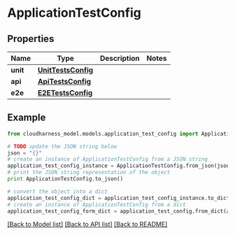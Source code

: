 # ApplicationTestConfig



## Properties

Name | Type | Description | Notes
------------ | ------------- | ------------- | -------------
**unit** | [**UnitTestsConfig**](UnitTestsConfig.md) |  | 
**api** | [**ApiTestsConfig**](ApiTestsConfig.md) |  | 
**e2e** | [**E2ETestsConfig**](E2ETestsConfig.md) |  | 

## Example

```python
from cloudharness_model.models.application_test_config import ApplicationTestConfig

# TODO update the JSON string below
json = "{}"
# create an instance of ApplicationTestConfig from a JSON string
application_test_config_instance = ApplicationTestConfig.from_json(json)
# print the JSON string representation of the object
print ApplicationTestConfig.to_json()

# convert the object into a dict
application_test_config_dict = application_test_config_instance.to_dict()
# create an instance of ApplicationTestConfig from a dict
application_test_config_form_dict = application_test_config.from_dict(application_test_config_dict)
```
[[Back to Model list]](../README.md#documentation-for-models) [[Back to API list]](../README.md#documentation-for-api-endpoints) [[Back to README]](../README.md)


